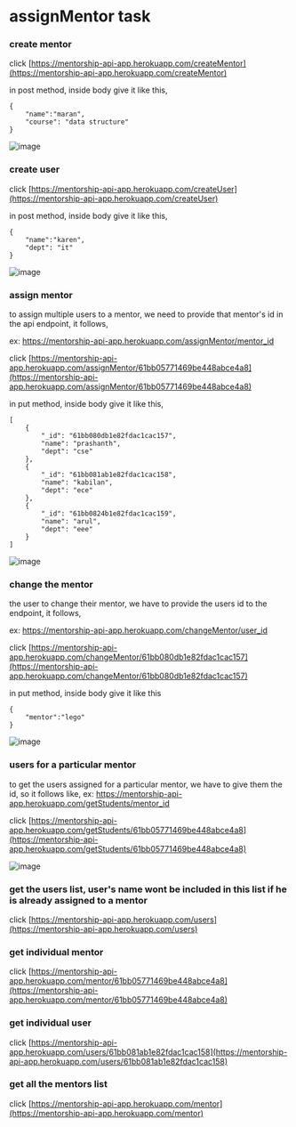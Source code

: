 # assignMentor task

### create mentor

click [https://mentorship-api-app.herokuapp.com/createMentor](https://mentorship-api-app.herokuapp.com/createMentor)

in post method, inside body give it like this,

```
{
    "name":"maran",
    "course": "data structure"
}
```

![image](https://user-images.githubusercontent.com/77113035/146376208-1852d7cd-be52-43ec-8694-e9a7796f5f9a.png)

### create user

click [https://mentorship-api-app.herokuapp.com/createUser](https://mentorship-api-app.herokuapp.com/createUser)

in post method, inside body give it like this,

```
{
    "name":"karen",
    "dept": "it"
}
```

![image](https://user-images.githubusercontent.com/77113035/146376361-93d465dd-3121-4b71-9b37-9e0cca1836a6.png)

### assign mentor

to assign multiple users to a mentor, we need to provide that mentor's id in the api endpoint, it follows,

ex: https://mentorship-api-app.herokuapp.com/assignMentor/mentor_id

click [https://mentorship-api-app.herokuapp.com/assignMentor/61bb05771469be448abce4a8](https://mentorship-api-app.herokuapp.com/assignMentor/61bb05771469be448abce4a8)

in put method, inside body give it like this,

```
[
    {
        "_id": "61bb080db1e82fdac1cac157",
        "name": "prashanth",
        "dept": "cse"
    },
    {
        "_id": "61bb081ab1e82fdac1cac158",
        "name": "kabilan",
        "dept": "ece"
    },
    {
        "_id": "61bb0824b1e82fdac1cac159",
        "name": "arul",
        "dept": "eee"
    }
]
```

![image](https://user-images.githubusercontent.com/77113035/146376546-b0387b2b-6b49-467b-8c2e-a92ebb93f444.png)

### change the mentor

the user to change their mentor, we have to provide the users id to the endpoint, it follows,

ex: https://mentorship-api-app.herokuapp.com/changeMentor/user_id

click [https://mentorship-api-app.herokuapp.com/changeMentor/61bb080db1e82fdac1cac157](https://mentorship-api-app.herokuapp.com/changeMentor/61bb080db1e82fdac1cac157)

in put method, inside body give it like this

```
{
    "mentor":"lego"
}
```

![image](https://user-images.githubusercontent.com/77113035/146376665-7cb42b06-5a2d-4bac-bb71-28193db01312.png)

### users for a particular mentor

to get the users assigned for a particular mentor, we have to give them the id, so it follows like,
ex: https://mentorship-api-app.herokuapp.com/getStudents/mentor_id

click [https://mentorship-api-app.herokuapp.com/getStudents/61bb05771469be448abce4a8](https://mentorship-api-app.herokuapp.com/getStudents/61bb05771469be448abce4a8)

![image](https://user-images.githubusercontent.com/77113035/146377039-b6c358d7-1d97-4cce-b669-56a3057c81f7.png)

### get the users list, user's name wont be included in this list if he is already assigned to a mentor

click [https://mentorship-api-app.herokuapp.com/users](https://mentorship-api-app.herokuapp.com/users)

### get individual mentor

click [https://mentorship-api-app.herokuapp.com/mentor/61bb05771469be448abce4a8](https://mentorship-api-app.herokuapp.com/mentor/61bb05771469be448abce4a8)

### get individual user

click [https://mentorship-api-app.herokuapp.com/users/61bb081ab1e82fdac1cac158](https://mentorship-api-app.herokuapp.com/users/61bb081ab1e82fdac1cac158)

### get all the mentors list

click [https://mentorship-api-app.herokuapp.com/mentor](https://mentorship-api-app.herokuapp.com/mentor)


